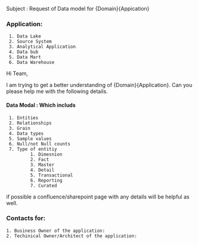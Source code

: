 Subject : Request of Data model for {Domain}{Appication}
 
### Application:
     1. Data Lake
     2. Source System
     3. Analytical Application
     4. Data bub
     5. Data Mart
     6. Data Warehouse

Hi Team,

I am trying to get a better understanding of {Domain}{Application}. Can you please help me with the following details.

#### Data Modal : Which includs 
     1. Entities
     2. Relationships
     3. Grain
     4. Data types
     5. Sample values
     6. Null/not Null counts
     7. Type of entitiy 
             1. Dimesnion
             2. Fact
             3. Master
             4. Detail
             5. Transactional
             6. Reporting
             7. Curated
 if possible a confluence/sharepoint page with any details will be helpful as well.
 
### Contacts for:
    1. Business Owner of the application:
    2. Techinical Owner/Architect of the application:
        
